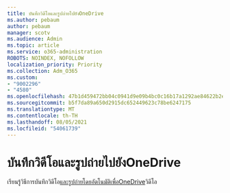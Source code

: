 ```yaml
---
title: บันทึกวิดีโอและรูปถ่ายไปยังOneDrive
ms.author: pebaum
author: pebaum
manager: scotv
ms.audience: Admin
ms.topic: article
ms.service: o365-administration
ROBOTS: NOINDEX, NOFOLLOW
localization_priority: Priority
ms.collection: Adm_O365
ms.custom:
- "9002296"
- "4580"
ms.openlocfilehash: 47b1d459472bb04c0941d9e09b4bc0c16b17a1292ae84622b2e050103a49789a
ms.sourcegitcommit: b5f7da89a650d2915dc652449623c78be6247175
ms.translationtype: MT
ms.contentlocale: th-TH
ms.lasthandoff: 08/05/2021
ms.locfileid: "54061739"
---
```

# <a name="save-videos-and-photos-to-onedrive"></a>บันทึกวิดีโอและรูปถ่ายไปยังOneDrive

เรียนรู้วิธีการบันทึกวิดีโอ[และรูปถ่ายโดยอัตโนมัติเพื่อOneDrive](https://support.office.com/article/Save-photos-and-videos-to-OneDrive-automatically-42a0202d-c944-4ebc-bb17-32d0082226f8)วิดีโอ
